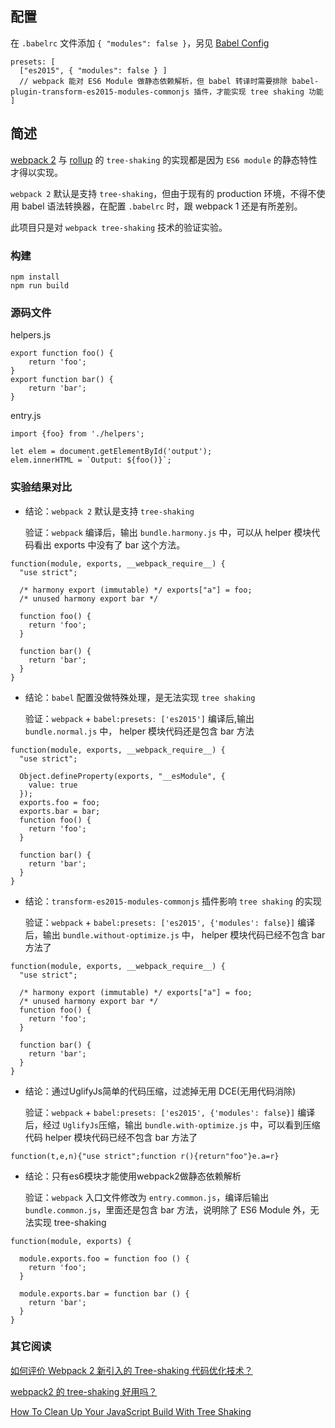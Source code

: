 ## 配置
在 `.babelrc` 文件添加 `{ "modules": false }`，另见 [Babel Config](https://webpack.js.org/guides/hmr-react/#babel-config)

```
presets: [
  ["es2015", { "modules": false } ]
  // webpack 能对 ES6 Module 做静态依赖解析，但 babel 转译时需要排除 babel-plugin-transform-es2015-modules-commonjs 插件，才能实现 tree shaking 功能
]
```

## 简述

[webpack 2](https://webpack.js.org) 与 [rollup](http://rollupjs.org/) 的 `tree-shaking` 的实现都是因为 `ES6 module` 的静态特性才得以实现。

`webpack 2` 默认是支持 `tree-shaking`，但由于现有的 production 环境，不得不使用 babel 语法转换器，在配置 `.babelrc` 时，跟 webpack 1 还是有所差别。

此项目只是对 `webpack tree-shaking` 技术的验证实验。

### 构建

```
npm install
npm run build
```

### 源码文件
helpers.js

```
export function foo() {
    return 'foo';
}
export function bar() {
    return 'bar';
}
```

entry.js

```
import {foo} from './helpers';

let elem = document.getElementById('output');
elem.innerHTML = `Output: ${foo()}`;
```

### 实验结果对比
- 结论：`webpack 2` 默认是支持 `tree-shaking`

  验证：`webpack` 编译后，输出 `bundle.harmony.js` 中，可以从 helper 模块代码看出 exports 中没有了 bar 这个方法。

```
function(module, exports, __webpack_require__) {
  "use strict";

  /* harmony export (immutable) */ exports["a"] = foo;
  /* unused harmony export bar */

  function foo() {
    return 'foo';
  }

  function bar() {
    return 'bar';
  }
}
```

- 结论：`babel` 配置没做特殊处理，是无法实现 `tree shaking`

  验证：`webpack` + `babel:presets: ['es2015']` 编译后,输出 `bundle.normal.js` 中， helper 模块代码还是包含 bar 方法

```
function(module, exports, __webpack_require__) {
  "use strict";

  Object.defineProperty(exports, "__esModule", {
    value: true
  });
  exports.foo = foo;
  exports.bar = bar;
  function foo() {
    return 'foo';
  }

  function bar() {
    return 'bar';
  }
}
```

- 结论：`transform-es2015-modules-commonjs` 插件影响 `tree shaking` 的实现

  验证：`webpack` + `babel:presets: ['es2015', {'modules': false}]` 编译后，输出 `bundle.without-optimize.js` 中， helper 模块代码已经不包含 bar 方法了

```
function(module, exports, __webpack_require__) {
  "use strict";

  /* harmony export (immutable) */ exports["a"] = foo;
  /* unused harmony export bar */
  function foo() {
    return 'foo';
  }

  function bar() {
    return 'bar';
  }
}
```

- 结论：通过UglifyJs简单的代码压缩，过滤掉无用 DCE(无用代码消除)

  验证：`webpack` + `babel:presets: ['es2015', {'modules': false}]` 编译后，经过 `UglifyJs`压缩，输出 `bundle.with-optimize.js` 中，可以看到压缩代码 helper 模块代码已经不包含 bar 方法了

```
function(t,e,n){"use strict";function r(){return"foo"}e.a=r}
```

- 结论：只有es6模块才能使用webpack2做静态依赖解析

  验证：`webpack` 入口文件修改为 `entry.common.js`，编译后输出  `bundle.common.js`，里面还是包含 bar 方法，说明除了 ES6 Module 外，无法实现 tree-shaking

```
function(module, exports) {

  module.exports.foo = function foo () {
    return 'foo';
  }

  module.exports.bar = function bar () {
    return 'bar';
  }
}
```

### 其它阅读

[如何评价 Webpack 2 新引入的 Tree-shaking 代码优化技术？](https://www.zhihu.com/question/41922432)

[webpack2 的 tree-shaking 好用吗？](http://imweb.io/topic/58666d57b3ce6d8e3f9f99b0)

[How To Clean Up Your JavaScript Build With Tree Shaking](https://blog.engineyard.com/2016/tree-shaking)
